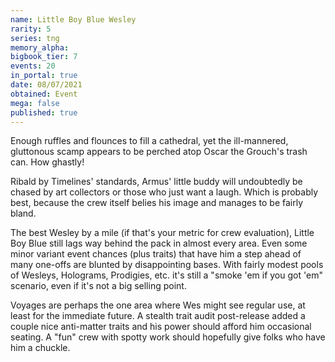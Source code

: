 ```yaml
---
name: Little Boy Blue Wesley
rarity: 5
series: tng
memory_alpha:
bigbook_tier: 7
events: 20
in_portal: true
date: 08/07/2021
obtained: Event
mega: false
published: true
---
```


Enough ruffles and flounces to fill a cathedral, yet the ill-mannered, gluttonous scamp appears to be perched atop Oscar the Grouch's trash can. How ghastly!

Ribald by Timelines' standards, Armus' little buddy will undoubtedly be chased by art collectors or those who just want a laugh. Which is probably best, because the crew itself belies his image and manages to be fairly bland.

The best Wesley by a mile (if that's your metric for crew evaluation), Little Boy Blue still lags way behind the pack in almost every area. Even some minor variant event chances (plus traits) that have him a step ahead of many one-offs are blunted by disappointing bases. With fairly modest pools of Wesleys, Holograms, Prodigies, etc. it's still a "smoke 'em if you got 'em" scenario, even if it's not a big selling point.

Voyages are perhaps the one area where Wes might see regular use, at least for the immediate future. A stealth trait audit post-release added a couple nice anti-matter traits and his power should afford him occasional seating. A "fun" crew with spotty work should hopefully give folks who have him a chuckle.

